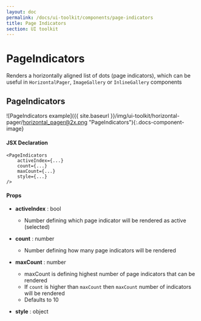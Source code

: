 ```yaml
---
layout: doc
permalink: /docs/ui-toolkit/components/page-indicators
title: Page Indicators
section: UI toolkit
---
```


# PageIndicators

Renders a horizontally aligned list of dots (page indicators), which can be useful in `HorizontalPager`, `ImageGallery` or `InlineGallery` components

## PageIndicators
![PageIndicators example]({{ site.baseurl }}/img/ui-toolkit/horizontal-pager/horizontal_pager@2x.png "PageIndicators"){:.docs-component-image}

#### JSX Declaration
```JSX
<PageIndicators
    activeIndex={...}
    count={...}
    maxCount={...}
    style={...}
/>
```

#### Props

* **activeIndex** : bool
  - Number defining which page indicator will be rendered as active (selected)

* **count** : number
  - Number defining how many page indicators will be rendered

* **maxCount** : number
  - maxCount is defining highest number of page indicators that can be rendered
  - If `count` is higher than `maxCount` then `maxCount` number of indicators will be rendered
  - Defaults to 10

* **style** : object
  
